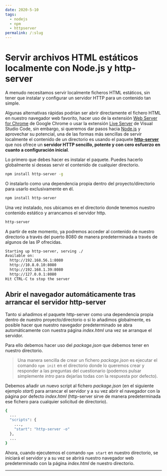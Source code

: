 ```yaml
---
date: 2020-5-10
tags: 
  - nodejs
  - npm
  - httpserver
permalink: /:slug
---
```


# Servir archivos HTML estáticos localmente con Node.js y http-server

<social-share class="social-share--header" />

A menudo necesitamos servir localmente ficheros HTML estáticos, sin tener que instalar y configurar un servidor HTTP para un contenido tan simple.

Algunas alternativas rápidas podrían ser abrir directamente el fichero HTML en nuestro navegador web favorito, hacer uso de la extensión [Web Server for Chrome](https://chrome.google.com/webstore/detail/web-server-for-chrome/ofhbbkphhbklhfoeikjpcbhemlocgigb) de Google Chrome o usar la extensión [Live Server](https://marketplace.visualstudio.com/items?itemName=ritwickdey.LiveServer) de Visual Studio Code, sin embargo, si queremos dar pasos hacia [Node.js](https://nodejs.org/en/) y aprovechar su potencial, una de las formas más sencillas de servir localmente el contenido de un directorio es usando el paquete **[http-server](https://www.npmjs.com/package/http-server)** que nos ofrece un **servidor HTTP sencillo, potente y con cero esfuerzo en cuanto a configuración inicial**.

Lo primero que debes hacer es instalar el paquete. Puedes hacerlo globalmente si deseas servir el contenido de cualquier directorio.

``` bash
npm install http-server -g
```

O instalarlo como una dependencia propia dentro del proyecto/directorio para usarlo exclusivamente en él.

``` bash
npm install http-server
```

Una vez instalado, nos ubicamos en el directorio donde tenemos nuestro contenido estático y arrancamos el servidor http.

``` bash
http-server
```

A partir de este momento, ya podremos acceder al contenido de nuestro directorio a través del puerto 8080 de manera predeterminada a través de algunos de las IP ofrecidas.

``` bash
Starting up http-server, serving ./
Available on:
  http://192.168.56.1:8080
  http://10.8.0.10:8080
  http://192.168.1.39:8080
  http://127.0.0.1:8080
Hit CTRL-C to stop the server
```

## Abrir el navegador automáticamente tras arrancar el servidor http-server

Tanto si añadimos el paquete http-server como una dependencia propia dentro de nuestro proyecto/directorio o si lo añadimos globalmente, es posible hacer que nuestro navegador predeterminado se abra automáticamente con nuestra página _index.html_ una vez se arranque el servidor.

Para ello debemos hacer uso del _package.json_ que debemos tener en nuestro directorio.
> Una manera sencilla de crear un fichero _package.json_ es ejecutar el comando ``` npm init ``` en el directorio donde lo queremos crear y responder a las preguntas del cuestionario (podemos pulsar simplemente _intro_ para dejarlas todas con la respuesta por defecto).

Debemos añadir un nuevo script al fichero _package.json_ (en el siguiente ejemplo _start_) para arrancar el servidor y a su vez abrir el navegador con la página por defecto _index.html_ (http-server sirve de manera predeterminada ese fichero para cualquier solicitud de directorio).

``` bash
{
  ...
  "scripts": {
    ...,
    "start": "http-server -o"
  },
  ...
}
```

Ahora, cuando ejecutemos el comando ```npm start``` en nuestro directorio, se iniciará el servidor y a su vez se abrirá nuestro navegador web predeterminado con la página _index.html_ de nuestro directorio.

---
<social-share class="social-share--footer" />